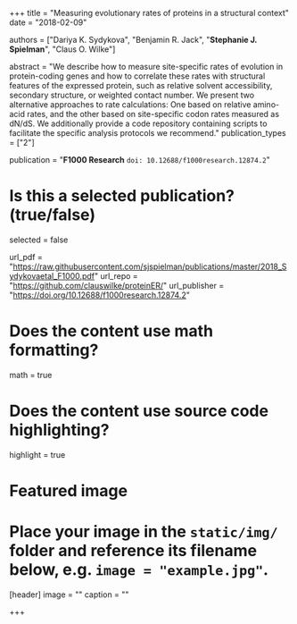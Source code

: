 +++
title = "Measuring evolutionary rates of proteins in a structural context"
date = "2018-02-09"

authors = ["Dariya K. Sydykova", "Benjamin R. Jack", "**Stephanie J. Spielman**",  "Claus O. Wilke"]

abstract = "We describe how to measure site-specific rates of evolution in protein-coding genes and how to correlate these rates with structural features of the expressed protein, such as relative solvent accessibility, secondary structure, or weighted contact number. We present two alternative approaches to rate calculations: One based on relative amino-acid rates, and the other based on site-specific codon rates measured as dN/dS. We additionally provide a code repository containing scripts to facilitate the specific analysis protocols we recommend."
publication_types = ["2"]

publication = "**F1000 Research** `doi: 10.12688/f1000research.12874.2`"

# Is this a selected publication? (true/false)
selected = false

url_pdf = "https://raw.githubusercontent.com/sjspielman/publications/master/2018_Sydykovaetal_F1000.pdf"
url_repo = "https://github.com/clauswilke/proteinER/"
url_publisher = "https://doi.org/10.12688/f1000research.12874.2"
# Does the content use math formatting?
math = true

# Does the content use source code highlighting?
highlight = true

# Featured image
# Place your image in the `static/img/` folder and reference its filename below, e.g. `image = "example.jpg"`.
[header]
image = ""
caption = ""

+++

<!-- More detail can easily be written here using *Markdown* and $\rm \LaTeX$ math code. -->
